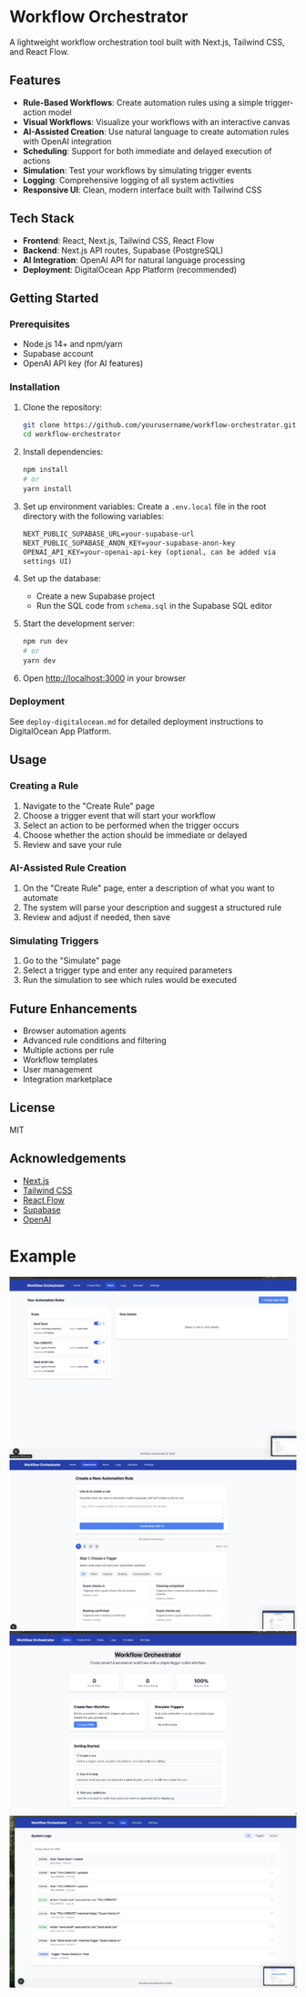 # Workflow Orchestrator

A lightweight workflow orchestration tool built with Next.js, Tailwind CSS, and React Flow.

## Features

- **Rule-Based Workflows**: Create automation rules using a simple trigger-action model
- **Visual Workflows**: Visualize your workflows with an interactive canvas
- **AI-Assisted Creation**: Use natural language to create automation rules with OpenAI integration
- **Scheduling**: Support for both immediate and delayed execution of actions
- **Simulation**: Test your workflows by simulating trigger events
- **Logging**: Comprehensive logging of all system activities
- **Responsive UI**: Clean, modern interface built with Tailwind CSS

## Tech Stack

- **Frontend**: React, Next.js, Tailwind CSS, React Flow
- **Backend**: Next.js API routes, Supabase (PostgreSQL)
- **AI Integration**: OpenAI API for natural language processing
- **Deployment**: DigitalOcean App Platform (recommended)

## Getting Started

### Prerequisites

- Node.js 14+ and npm/yarn
- Supabase account
- OpenAI API key (for AI features)

### Installation

1. Clone the repository:
   ```bash
   git clone https://github.com/yourusername/workflow-orchestrator.git
   cd workflow-orchestrator
   ```

2. Install dependencies:
   ```bash
   npm install
   # or
   yarn install
   ```

3. Set up environment variables:
   Create a `.env.local` file in the root directory with the following variables:
   ```
   NEXT_PUBLIC_SUPABASE_URL=your-supabase-url
   NEXT_PUBLIC_SUPABASE_ANON_KEY=your-supabase-anon-key
   OPENAI_API_KEY=your-openai-api-key (optional, can be added via settings UI)
   ```

4. Set up the database:
   - Create a new Supabase project
   - Run the SQL code from `schema.sql` in the Supabase SQL editor

5. Start the development server:
   ```bash
   npm run dev
   # or
   yarn dev
   ```

6. Open [http://localhost:3000](http://localhost:3000) in your browser

### Deployment

See `deploy-digitalocean.md` for detailed deployment instructions to DigitalOcean App Platform.

## Usage

### Creating a Rule

1. Navigate to the "Create Rule" page
2. Choose a trigger event that will start your workflow
3. Select an action to be performed when the trigger occurs
4. Choose whether the action should be immediate or delayed
5. Review and save your rule

### AI-Assisted Rule Creation

1. On the "Create Rule" page, enter a description of what you want to automate
2. The system will parse your description and suggest a structured rule
3. Review and adjust if needed, then save

### Simulating Triggers

1. Go to the "Simulate" page
2. Select a trigger type and enter any required parameters
3. Run the simulation to see which rules would be executed

## Future Enhancements

- Browser automation agents
- Advanced rule conditions and filtering
- Multiple actions per rule
- Workflow templates
- User management
- Integration marketplace

## License

MIT

## Acknowledgements

- [Next.js](https://nextjs.org/)
- [Tailwind CSS](https://tailwindcss.com/)
- [React Flow](https://reactflow.dev/)
- [Supabase](https://supabase.io/)
- [OpenAI](https://openai.com/)

# Example
![Workflow](./styles/image1.png)
![Workflow](./styles/image2.png)
![Workflow](./styles/image3.png)
![Workflow](./styles/image4.png)

```
